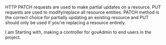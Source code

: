 HTTP PATCH requests are used to make partial updates on a resource. PUT requests are used to modify/replace all resource entities. PATCH method is the correct choice for partially updating an existing resource and PUT should only be used if you're replacing a resource entirely.

I am Starting with, making a controller for govAdmin to end users in the project.

<!--                            X   X   X                             -->